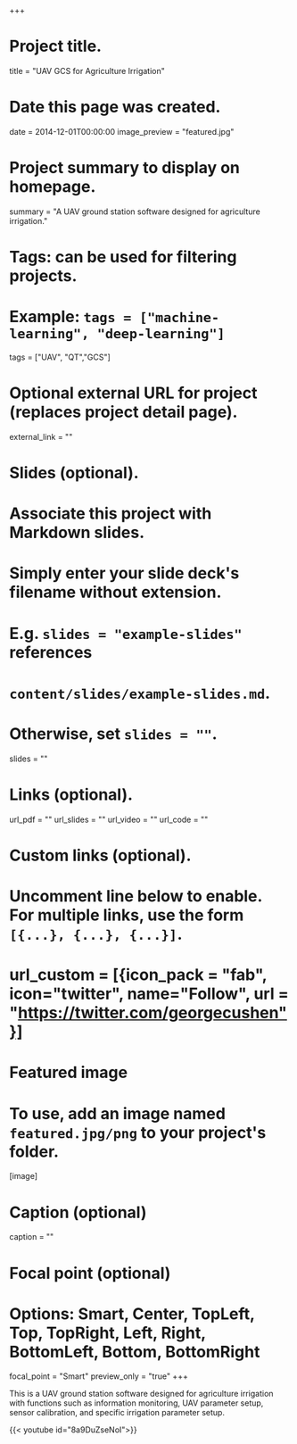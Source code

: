 +++
# Project title.
title = "UAV GCS for Agriculture Irrigation"

# Date this page was created.
date = 2014-12-01T00:00:00
image_preview = "featured.jpg"
# Project summary to display on homepage.
summary = "A UAV ground station software designed for agriculture irrigation."
# Tags: can be used for filtering projects.
# Example: `tags = ["machine-learning", "deep-learning"]`
tags = ["UAV",  "QT","GCS"]

# Optional external URL for project (replaces project detail page).
external_link = ""

# Slides (optional).
#   Associate this project with Markdown slides.
#   Simply enter your slide deck's filename without extension.
#   E.g. `slides = "example-slides"` references 
#   `content/slides/example-slides.md`.
#   Otherwise, set `slides = ""`.
slides = ""

# Links (optional).
url_pdf = ""
url_slides = ""
url_video = ""
url_code = ""

# Custom links (optional).
#   Uncomment line below to enable. For multiple links, use the form `[{...}, {...}, {...}]`.
# url_custom = [{icon_pack = "fab", icon="twitter", name="Follow", url = "https://twitter.com/georgecushen"}]

# Featured image
# To use, add an image named `featured.jpg/png` to your project's folder. 
[image]
  # Caption (optional)
  caption = ""
  
  # Focal point (optional)
  # Options: Smart, Center, TopLeft, Top, TopRight, Left, Right, BottomLeft, Bottom, BottomRight
  focal_point = "Smart"
  preview_only = "true"
+++

This is a UAV ground station software designed for agriculture irrigation with functions such as information monitoring, UAV parameter setup, sensor calibration, and specific irrigation parameter setup. 


{{< youtube id="8a9DuZseNoI">}}